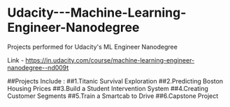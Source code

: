 # Udacity---Machine-Learning-Engineer-Nanodegree
Projects performed for Udacity's ML Engineer Nanodegree

Link - https://in.udacity.com/course/machine-learning-engineer-nanodegree--nd009t

##Projects Include : 
  ##1.Titanic Survival Exploration
  ##2.Predicting Boston Housing Prices
  ##3.Build a Student Intervention System
  ##4.Creating Customer Segments
  ##5.Train a Smartcab to Drive
  ##6.Capstone Project
